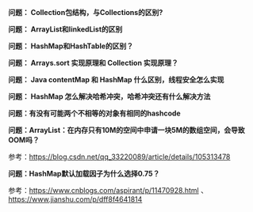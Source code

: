 
**问题： Collection包结构，与Collections的区别?**

**问题： ArrayList和linkedList的区别**

**问题： HashMap和HashTable的区别？**

**问题： Arrays.sort 实现原理和 Collection 实现原理？**

**问题： Java contentMap 和 HashMap 什么区别，线程安全怎么实现**

**问题： HashMap 怎么解决哈希冲突，哈希冲突还有什么解决方法**

**问题：有没有可能两个不相等的对象有相同的hashcode**

**问题：ArrayList：在内存只有10M的空间中申请一块5M的数组空间，会导致OOM吗？**

参考：https://blog.csdn.net/qq_33220089/article/details/105313478


**问题：HashMap默认加载因子为什么选择0.75？**

参考：https://www.cnblogs.com/aspirant/p/11470928.html 、 https://www.jianshu.com/p/dff8f4641814
















